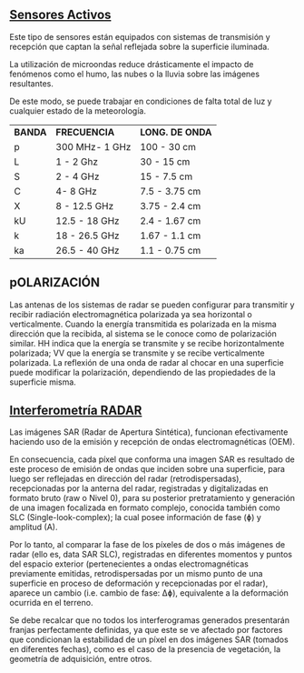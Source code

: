 ## [Sensores Activos](http://www.un-spider.org/sites/default/files/Presentacion_Microondas.pdf)

Este tipo de sensores están equipados con sistemas de transmisión y recepción que captan la señal reflejada sobre la superficie iluminada.

La utilización de microondas reduce drásticamente el impacto de fenómenos como el humo, las nubes o la lluvia sobre las imágenes resultantes.

De este modo, se puede trabajar en condiciones de falta total de luz y cualquier estado de la meteorología.

|   |   |    |
|---|---|---|
**BANDA** | **FRECUENCIA** | **LONG. DE ONDA**
p | 300 MHz- 1 GHz | 100 - 30 cm
L | 1 - 2 Ghz | 30 - 15 cm
S | 2 - 4 GHz | 15 - 7.5 cm
C | 4- 8 GHz | 7.5 - 3.75 cm
X | 8 - 12.5 GHz | 3.75 - 2.4 cm
kU | 12.5 - 18 GHz | 2.4 - 1.67 cm
k | 18 - 26.5 GHz | 1.67 - 1.1 cm
ka | 26.5 - 40 GHz | 1.1 - 0.75 cm

## pOLARIZACIÓN
Las antenas de los sistemas de radar se pueden configurar para transmitir y recibir radiación electromagnética polarizada ya sea horizontal o verticalmente.
Cuando la energía transmitida es polarizada en la misma dirección que la recibida, al sistema se le conoce como de polarización similar. HH indica que la energía se transmite y se recibe horizontalmente polarizada; VV que la energía se transmite y se recibe verticalmente polarizada.
La reflexión de una onda de radar al chocar en una superficie puede modificar la polarización, dependiendo de las propiedades de la superficie misma.

## [Interferometría RADAR](http://luciovilla.blogspot.com/2017/01/radar-sentinel-1-aplicado-al-monitoreo.html) 


Las imágenes SAR (Radar de Apertura Sintética), funcionan efectivamente haciendo uso de la emisión y recepción de ondas electromagnéticas (OEM). 

En consecuencia, cada píxel que conforma una imagen SAR es resultado de este proceso de emisión de ondas que inciden sobre
una superficie, para luego ser reflejadas en dirección del radar (retrodispersadas), recepcionadas por la anterna del radar, 
registradas y digitalizadas en formato bruto (raw o Nivel 0), para su posterior pretratamiento y generación de una imagen focalizada 
en formato complejo, conocida también como SLC (Single-look-complex); la cual posee información de fase (ɸ) y amplitud (A).

Por lo tanto, al comparar la fase de los píxeles de dos o más imágenes de radar (ello es,  data SAR SLC), registradas en diferentes momentos y puntos del espacio exterior (pertenecientes a ondas electromagnéticas previamente emitidas, retrodispersadas por un mismo punto de una superficie en proceso de deformación y recepcionadas por el radar), aparece un cambio (i.e. cambio de fase: Δɸ), equivalente a la deformación ocurrida en el terreno.

Se debe recalcar que no todos los interferogramas generados presentarán franjas perfectamente definidas, ya que este se ve afectado por factores que condicionan la estabilidad de un píxel en dos imágenes SAR (tomados en diferentes fechas), como es el caso de la presencia de vegetación, la geometría de adquisición, entre otros. 


